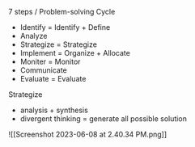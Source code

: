 
7 steps / Problem-solving Cycle
- Identify    =  Identify + Define 
- Analyze
- Strategize  =  Strategize
- Implement   =  Organize + Allocate
- Moniter     =  Monitor
- Communicate
- Evaluate    =  Evaluate

Strategize
- analysis + synthesis
- divergent thinking = generate all possible solution

![[Screenshot 2023-06-08 at 2.40.34 PM.png]]